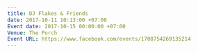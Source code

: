 ```yaml
---
title: DJ Flakes & Friends
date: 2017-10-11 10:13:00 +07:00
Event date: 2017-10-15 00:00:00 +07:00
Venue: The Porch
Event URL: https://www.facebook.com/events/1708754269135214
---
```


